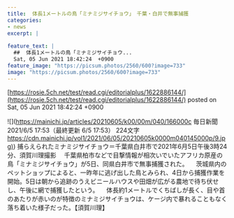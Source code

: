 ```yaml
---
title:  体長1メートルの鳥「ミナミジサイチョウ」　千葉・白井で無事捕獲  
categories:
- news
excerpt: |
  
feature_text: |
  ##  体長1メートルの鳥「ミナミジサイチョウ...
  Sat, 05 Jun 2021 18:42:24  +0900
feature_image: "https://picsum.photos/2560/600?image=733"
image: "https://picsum.photos/2560/600?image=733"
---
```


[https://rosie.5ch.net/test/read.cgi/editorialplus/1622886144/](https://rosie.5ch.net/test/read.cgi/editorialplus/1622886144/)
posted on Sat, 05 Jun 2021 18:42:24  +0900

<!--more-->

![](https://mainichi.jp/articles/20210605/k00/00m/040/166000c 毎日新聞 2021/6/5 17:53（最終更新 6/5 17:53） 224文字 [https://cdn.mainichi.jp/vol1/2021/06/05/20210605k0000m040145000p/9.jpg)](https://cdn.mainichi.jp/vol1/2021/06/05/20210605k0000m040145000p/9.jpg)) 捕らえられたミナミジサイチョウ＝千葉県白井市で2021年6月5日午後3時24分、須賀川理撮影 　千葉県柏市などで目撃情報が相次いでいたアフリカ原産の鳥「ミナミジサイチョウ」が5日、同県白井市で無事捕獲された。 　茨城県内のペットショップによると、一昨年に逃げ出した鳥とみられ、4日から捕獲作業を開始。5日は朝から追跡のうえビニールハウスや田畑が広がる農地で待ち伏せし、午後に網で捕獲したという。 　体長約1メートルでくちばしが長く、目や首のあたりが赤いのが特徴のミナミジサイチョウは、ケージ内で暴れることもなく落ち着いた様子だった。【須賀川理】
